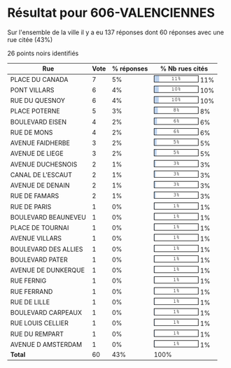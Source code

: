 # Résultat pour 606-VALENCIENNES

Sur l'ensemble de la ville il y a eu 137 réponses dont 60 réponses avec une rue citée (43%)

26 points noirs identifiés

| Rue | Vote | % réponses | % Nb rues cités|
|-----|------|------------|----------------|
| PLACE DU CANADA | 7 | 5% | <img src="../../img/bar_11.gif" />&nbsp;11%|
| PONT VILLARS | 6 | 4% | <img src="../../img/bar_10.gif" />&nbsp;10%|
| RUE DU QUESNOY | 6 | 4% | <img src="../../img/bar_10.gif" />&nbsp;10%|
| PLACE POTERNE | 5 | 3% | <img src="../../img/bar_8.gif" />&nbsp;8%|
| BOULEVARD EISEN | 4 | 2% | <img src="../../img/bar_6.gif" />&nbsp;6%|
| RUE DE MONS | 4 | 2% | <img src="../../img/bar_6.gif" />&nbsp;6%|
| AVENUE FAIDHERBE | 3 | 2% | <img src="../../img/bar_5.gif" />&nbsp;5%|
| AVENUE DE LIEGE | 3 | 2% | <img src="../../img/bar_5.gif" />&nbsp;5%|
| AVENUE DUCHESNOIS | 2 | 1% | <img src="../../img/bar_3.gif" />&nbsp;3%|
| CANAL DE L'ESCAUT | 2 | 1% | <img src="../../img/bar_3.gif" />&nbsp;3%|
| AVENUE DE DENAIN | 2 | 1% | <img src="../../img/bar_3.gif" />&nbsp;3%|
| RUE DE FAMARS | 2 | 1% | <img src="../../img/bar_3.gif" />&nbsp;3%|
| RUE DE PARIS | 1 | 0% | <img src="../../img/bar_1.gif" />&nbsp;1%|
| BOULEVARD BEAUNEVEU | 1 | 0% | <img src="../../img/bar_1.gif" />&nbsp;1%|
| PLACE DE TOURNAI | 1 | 0% | <img src="../../img/bar_1.gif" />&nbsp;1%|
| AVENUE VILLARS | 1 | 0% | <img src="../../img/bar_1.gif" />&nbsp;1%|
| BOULEVARD DES ALLIES | 1 | 0% | <img src="../../img/bar_1.gif" />&nbsp;1%|
| BOULEVARD PATER | 1 | 0% | <img src="../../img/bar_1.gif" />&nbsp;1%|
| AVENUE DE DUNKERQUE | 1 | 0% | <img src="../../img/bar_1.gif" />&nbsp;1%|
| RUE FERNIG | 1 | 0% | <img src="../../img/bar_1.gif" />&nbsp;1%|
| RUE FERRAND | 1 | 0% | <img src="../../img/bar_1.gif" />&nbsp;1%|
| RUE DE LILLE | 1 | 0% | <img src="../../img/bar_1.gif" />&nbsp;1%|
| BOULEVARD CARPEAUX | 1 | 0% | <img src="../../img/bar_1.gif" />&nbsp;1%|
| RUE LOUIS CELLIER | 1 | 0% | <img src="../../img/bar_1.gif" />&nbsp;1%|
| RUE DU REMPART | 1 | 0% | <img src="../../img/bar_1.gif" />&nbsp;1%|
| AVENUE D AMSTERDAM | 1 | 0% | <img src="../../img/bar_1.gif" />&nbsp;1%|
| **Total** | 60 | 43% | 100%|
